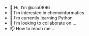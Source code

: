 - 👋 Hi, I’m @ulia0896
- 👀 I’m interested in chemoinformatics
- 🌱 I’m currently learning Python
- 💞️ I’m looking to collaborate on ...
- 📫 How to reach me ...

<!---
ulia0896/ulia0896 is a ✨ special ✨ repository because its `README.md` (this file) appears on your GitHub profile.
You can click the Preview link to take a look at your changes.
--->
